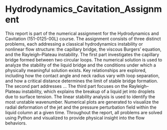 # Hydrodynamics_Cavitation_Assignment

This report is part of the numerical assignment for the Hydrodynamics and Cavitation (151-0125-00L) course. The assignment
consists of three distinct problems, each addressing a classical hydrodynamics instability or nonlinear flow structure: the
capillary bridge, the viscous Burgers’ equation, and the Rayleigh–Plateau instability.
The first part investigates the capillary bridge formed between two circular loops. The numerical solution is used to analyze
the stability of the liquid bridge and the conditions under which a physically meaningful solution exists. Key relationships are
explored, including how the contact angle and neck radius vary with loop separation, and how a critical distance determines the
limit of stable bridge formation.
The second part addresses ...
The third part focuses on the Rayleigh–Plateau instability, which explains the breakup of a liquid jet into droplets due to surface
tension. The linear stability analysis is used to identify the most unstable wavenumber. Numerical plots are generated to
visualize the radial deformation of the jet and the pressure perturbation field within the liquid column at a given time.
Throughout the report, all problems are solved using Python and visualized to provide physical insight into the flow behaviors.